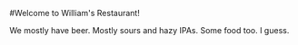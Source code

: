#Welcome to William's Restaurant!
<br>

We mostly have beer. Mostly sours and hazy IPAs.  Some food too. I guess.